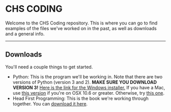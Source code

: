 # CHS CODING 

Welcome to the CHS Coding repository. This is where you can go to find examples of the files we've worked on in the past, as well as downloads and a general info.


----------


Downloads
-------------

You'll need a couple things to get started.

* Python: This is the program we'll be working in. Note that there are two versions of Python (version 3 and 2). **MAKE SURE YOU DOWNLOAD VERSION 3!** [Here is the link for the Windows installer.](https://www.python.org/ftp/python/3.4.3/python-3.4.3.msi) If you have a Mac, use [this version](https://www.python.org/ftp/python/3.4.3/python-3.4.3-macosx10.6.pkg) if you're on OSX 10.6 or greater. Otherwise, try [this one](https://www.python.org/ftp/python/3.4.3/python-3.4.3-macosx10.5.pkg).
* Head First Programming: This is the book we're working through together. You can [download it here](https://www.dropbox.com/s/zdj6uqeojnveg19/Head_First_Programming.pdf?dl=0).


